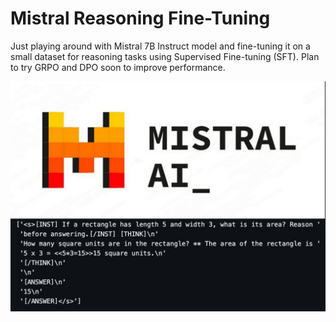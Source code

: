# Mistral Reasoning Fine-Tuning

Just playing around with Mistral 7B Instruct model and fine-tuning it on a small dataset for reasoning tasks using Supervised Fine-tuning (SFT). Plan to try GRPO and DPO soon to improve performance.

![](https://github.com/hamsar4j/mistral-reasoning-ft/blob/main/assets/mistral_ft.jpeg)
